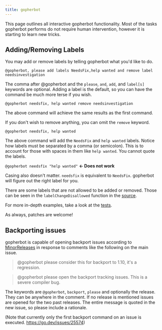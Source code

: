 ```yaml
---
title: gopherbot
---
```


This page outlines all interactive gopherbot functionality. Most of the tasks gopherbot performs do not require human intervention, however it is starting to learn new tricks.

## Adding/Removing Labels

You may add or remove labels by telling gopherbot what you'd like to do.

`@gopherbot, please add labels NeedsFix,help wanted and remove label needsinvestigation`

The comma after @gopherbot and the `please`, `and`, `add`, and `label[s]` keywords are optional. Adding a label is the default, so you can have the command be much more terse if you wish.

`@gopherbot needsfix, help wanted remove needsinvestigation`

The above command will achieve the same results as the first command.

If you don't wish to remove anything, you can omit the `remove` keyword.

`@gopherbot needsfix, help wanted`

The above command will add the `NeedsFix` and `help wanted` labels. Notice how labels must be separated by a comma (or semicolon). This is to account for those with spaces in them like `help wanted`. You cannot quote the labels.

`@gopherbot needsfix "help wanted"` **← Does not work**

Casing also doesn't matter. `needsfix` is equivalent to `NeedsFix`. gopherbot will figure out the right label for you.

There are some labels that are not allowed to be added or removed. Those can be seen in the `labelChangeDisallowed` function in the [source](https://github.com/golang/build/blob/master/cmd/gopherbot/gopherbot.go).

For more in-depth examples, take a look at the [tests](https://github.com/golang/build/blob/master/cmd/gopherbot/gopherbot_test.go).

As always, patches are welcome!

## Backporting issues

gopherbot is capable of opening backport issues according to [MinorReleases](/wiki/MinorReleases) in response to comments like the following on the main issue.

> @gopherbot please consider this for backport to 1.10, it's a regression.

> @gopherbot please open the backport tracking issues. This is a severe compiler bug.

The keywords are `@gopherbot`, `backport`, `please` and optionally the release. They can be anywhere in the comment. If no release is mentioned issues are opened for the two past releases. The entire message is quoted in the new issue, so please include a rationale.

(Note that currently only the first backport command on an issue is executed. https://go.dev/issues/25574)

